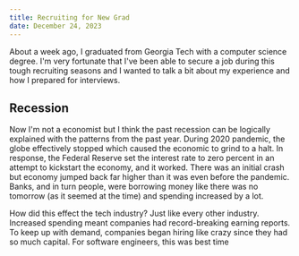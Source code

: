 ```yaml
---
title: Recruiting for New Grad
date: December 24, 2023
---
```


About a week ago, I graduated from Georgia Tech with a computer science degree.
I'm very fortunate that I've been able to secure a job during this tough
recruiting seasons and I wanted to talk a bit about my experience and how I
prepared for interviews.

## Recession

Now I'm not a economist but I think the past recession can be logically
explained with the patterns from the past year. During 2020 pandemic, the globe
effectively stopped which caused the economic to grind to a halt. In response,
the Federal Reserve set the interest rate to zero percent in an attempt to
kickstart the economy, and it worked. There was an initial crash but economy
jumped back far higher than it was even before the pandemic. Banks, and in turn
people, were borrowing money like there was no tomorrow (as it seemed at the
time) and spending increased by a lot.

How did this effect the tech industry? Just like every other industry. Increased
spending meant companies had record-breaking earning reports. To keep up with
demand, companies began hiring like crazy since they had so much capital. For
software engineers, this was best time
